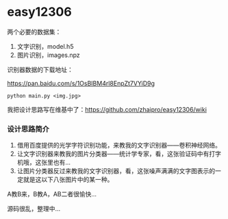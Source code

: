 ﻿# easy12306

两个必要的数据集：

1. 文字识别，model.h5
2. 图片识别，images.npz

识别器数据的下载地址：

https://pan.baidu.com/s/1OsBIBM4rl8EnpZt7VYiD9g

`python main.py <img.jpg>`

我把设计思路写在维基中了：https://github.com/zhaipro/easy12306/wiki

### 设计思路简介

1. 借用百度提供的光学字符识别功能，来教我的文字识别器——卷积神经网络。
1. 让文字识别器来教我的图片分类器——统计学专家，看，这张验证码中有打字机哦，这张里也有...
1. 让图片分类器反过来教我的文字识别器，看，这张噪声满满的文字图表示的一定就是这以下八张图片中的某一种。

A教B来，B教A，AB二者很愉快…

源码很乱，整理中…
